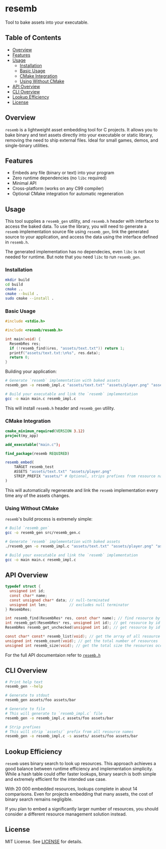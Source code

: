 # resemb

Tool to bake assets into your executable.

## Table of Contents

- [Overview](#overview)
- [Features](#features)
- [Usage](#usage)
    - [Installation](#installation)
    - [Basic Usage](#basic-usage)
    - [CMake Integration](#cmake-integration)
    - [Using Without CMake](#using-without-cmake)
- [API Overview](#api-overview)
- [CLI Overview](#cli-overview)
- [Lookup Efficiency](#lookup-efficiency)
- [License](#license)

## Overview

`resemb` is a lightweight asset embedding tool for C projects. It allows you to
bake binary and text assets directly into your executable or static library,
removing the need to ship external files. Ideal for small games, demos, and
single-binary utilities.

## Features

- Embeds any file (binary or text) into your program
- Zero runtime dependencies (no `libc` required)
- Minimal API
- Cross-platform (works on any C99 compiler)
- Optional CMake integration for automatic regeneration

## Usage

This tool supplies a `resemb_gen` utility, and `resemb.h` header with interface
to access the baked data. To use the library, you will need to generate a
`resemb` implementation source file using `resemb_gen`, link the generated
source to your application, and access the data using the interface defined in
`resemb.h`.

The generated implementation has no dependecies, even `libc` is not
needed for runtime. But note that you need `libc` to run `resemb_gen`.

### Installation

```bash
mkdir build
cd build
cmake ..
cmake --build .
sudo cmake --install .
```

### Basic Usage

```c
#include <stdio.h>

#include <resemb/resemb.h>

int main(void) {
  ResembRes res;
  if (!resemb_find(&res, "assets/text.txt")) return 1;
  printf("assets/text.txt:\n%s", res.data);
  return 0;
}
```

Building your application:

```bash
# Generate `resemb` implementation with baked assets
resemb_gen -o resemb_impl.c "assets/text.txt" "assets/player.png" "assets/music.mp3"

# Build your executable and link the `resemb` implementation
gcc -o main main.c resemb_impl.c
```

This will install `resemb.h` header and `resemb_gen` utility.

### CMake Integration

```cmake
cmake_minimum_required(VERSION 3.12)
project(my_app)

add_executable("main.c");

find_package(resemb REQUIRED)

resemb_embed(
    TARGET resemb_test
    ASSETS "assets/text.txt" "assets/player.png"
    STRIP_PREFIX "assets/" # Optional, strips prefixes from resource names
)
```

This will automatically regenerate and link the `resemb` implementation every
time any of the assets changes.

### Using Without CMake

`resemb`'s build process is extremely simple:

```bash
# Build `resemb_gen`
gcc -o resemb_gen src/resemb_gen.c

# Generate `resemb` implementation with baked assets
./resemb_gen -o resemb_impl.c "assets/text.txt" "assets/player.png" "assets/music.mp3"

# Build your executable and link the `resemb` implementation
gcc -o main main.c resemb_impl.c
```

## API Overview

```c
typedef struct {
  unsigned int id;
  const char* name;
  const unsigned char* data; // null-terminated
  unsigned int len;          // excludes null terminator
} ResembRes;

int resemb_find(ResembRes* res, const char* name); // find resource by name
int resemb_get(ResembRes* res, unsigned int id); // get resource by id
ResembRes resemb_get_unchecked(unsigned int id); // get resource by id (no bound-checks)

const char* const* resemb_list(void); // get the array of all resource names
unsigned int resemb_count(void); // get the total number of resources
unsigned int resemb_size(void); // get the total size the resources occupy
```

For the full API documentaion refer to [`resemb.h`](include/resemb/resemb.h)

## CLI Overview

```bash
# Print help text
resemb_gen --help

# Generate to stdout
resemb_gen assets/foo assets/bar

# Generate to file
# This will generate to `resemb_impl.c` file
resemb_gen -o resemb_impl.c assets/foo assets/bar

# Strip prefixes
# This will strip `assets/` prefix from all resource names
resemb_gen -o resemb_impl.c -s assets/ assets/foo assets/bar
```

## Lookup Efficiency

`resemb` uses binary search to look up resources. This approach achieves
a good balance between runtime efficiency and implementation simplicity.
While a hash table could offer faster lookups, binary search is both simple
and extremely efficient for the intended use case.

With 20 000 embedded resources, lookups complete in about 14 comparisons.
Even for projects embedding that many assets, the cost of binary search remains
negligible.

If you plan to embed a significantly larger number of resources, you should
consider a different resource management solution instead.

## License

MIT License. See [LICENSE](LICENSE) for details.
